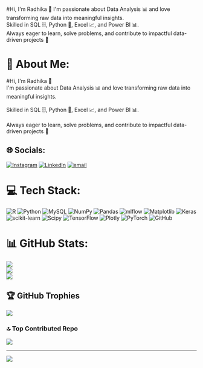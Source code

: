 #Hi, I'm Radhika 👋
I'm passionate about Data Analysis 📊 and love transforming raw data into meaningful insights.<br>
Skilled in SQL 🗄️, Python 🐍, Excel 📈, and Power BI 📊.<br>
Always eager to learn, solve problems, and contribute to impactful data-driven projects 🚀<br>

# 💫 About Me:
#Hi, I'm Radhika 👋<br>I'm passionate about Data Analysis 📊 and love transforming raw data into meaningful insights.<br><br>Skilled in SQL 🗄️, Python 🐍, Excel 📈, and Power BI 📊.<br><br>Always eager to learn, solve problems, and contribute to impactful data-driven projects 🚀<br>


## 🌐 Socials:
[![Instagram](https://img.shields.io/badge/Instagram-%23E4405F.svg?logo=Instagram&logoColor=white)](https://instagram.com/hey_radhika29) [![LinkedIn](https://img.shields.io/badge/LinkedIn-%230077B5.svg?logo=linkedin&logoColor=white)](https://linkedin.com/in/www.linkedin.com/in/radhika-dhoot-848aa1251) [![email](https://img.shields.io/badge/Email-D14836?logo=gmail&logoColor=white)](mailto:radhikadhoot206@gmail.com) 

# 💻 Tech Stack:
![R](https://img.shields.io/badge/r-%23276DC3.svg?style=for-the-badge&logo=r&logoColor=white) ![Python](https://img.shields.io/badge/python-3670A0?style=for-the-badge&logo=python&logoColor=ffdd54) ![MySQL](https://img.shields.io/badge/mysql-4479A1.svg?style=for-the-badge&logo=mysql&logoColor=white) ![NumPy](https://img.shields.io/badge/numpy-%23013243.svg?style=for-the-badge&logo=numpy&logoColor=white) ![Pandas](https://img.shields.io/badge/pandas-%23150458.svg?style=for-the-badge&logo=pandas&logoColor=white) ![mlflow](https://img.shields.io/badge/mlflow-%23d9ead3.svg?style=for-the-badge&logo=numpy&logoColor=blue) ![Matplotlib](https://img.shields.io/badge/Matplotlib-%23ffffff.svg?style=for-the-badge&logo=Matplotlib&logoColor=black) ![Keras](https://img.shields.io/badge/Keras-%23D00000.svg?style=for-the-badge&logo=Keras&logoColor=white) ![scikit-learn](https://img.shields.io/badge/scikit--learn-%23F7931E.svg?style=for-the-badge&logo=scikit-learn&logoColor=white) ![Scipy](https://img.shields.io/badge/SciPy-%230C55A5.svg?style=for-the-badge&logo=scipy&logoColor=%white) ![TensorFlow](https://img.shields.io/badge/TensorFlow-%23FF6F00.svg?style=for-the-badge&logo=TensorFlow&logoColor=white) ![Plotly](https://img.shields.io/badge/Plotly-%233F4F75.svg?style=for-the-badge&logo=plotly&logoColor=white) ![PyTorch](https://img.shields.io/badge/PyTorch-%23EE4C2C.svg?style=for-the-badge&logo=PyTorch&logoColor=white) ![GitHub](https://img.shields.io/badge/github-%23121011.svg?style=for-the-badge&logo=github&logoColor=white)
# 📊 GitHub Stats:
![](https://github-readme-stats.vercel.app/api?username=radhikkaajeanzzz&theme=dark&hide_border=false&include_all_commits=true&count_private=false)<br/>
![](https://nirzak-streak-stats.vercel.app/?user=radhikkaajeanzzz&theme=dark&hide_border=false)<br/>
![](https://github-readme-stats.vercel.app/api/top-langs/?username=radhikkaajeanzzz&theme=dark&hide_border=false&include_all_commits=true&count_private=false&layout=compact)

## 🏆 GitHub Trophies
![](https://github-profile-trophy.vercel.app/?username=radhikkaajeanzzz&theme=radical&no-frame=false&no-bg=false&margin-w=4)

### 🔝 Top Contributed Repo
![](https://github-contributor-stats.vercel.app/api?username=radhikkaajeanzzz&limit=5&theme=dark&combine_all_yearly_contributions=true)

---
[![](https://visitcount.itsvg.in/api?id=radhikkaajeanzzz&icon=0&color=0)](https://visitcount.itsvg.in)

<!-- Proudly created with GPRM ( https://gprm.itsvg.in ) -->
